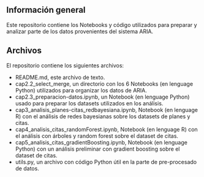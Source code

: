 ## Información general
Este repositorio contiene los Notebooks y código utilizados para preparar y analizar parte de los datos provenientes del sistema ARIA.

## Archivos
El repositorio contiene los siguientes archivos:
  * README.md, este archivo de texto.
  * cap2.2_select_merge, un directorio con los 6 Notebooks (en lenguage Python) utilizados para organizar los datos de ARIA.
  * cap2.3_preparacion-datos.ipynb, un Notebook (en lenguage Python) usado para preparar los datasets utilizados en los análisis.
  * cap3_analisis_planes-citas_redbayesiana.ipynb, Notebook (en lenguage R) con el análisis de redes bayesianas sobre los datasets de planes y citas.
  * cap4_analisis_citas_randomForest.ipynb, Notebook (en lenguage R) con el análisis con árboles y random forest sobre el dataset de citas.
  * cap5_analisis_citas_gradientBoosting.ipynb, Notebook (en lenguage Python) con un análisis preliminar con gradient boosting sobre el dataset de citas.
  * utils.py, un archivo con código Python útil en la parte de pre-procesado de datos.
